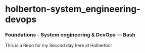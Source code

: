 <h1> holberton-system_engineering-devops </h2> 

<h3>  Foundations - System engineering & DevOps ― Bash </h3>

<p> This is a Repo for my Second day here at Holberton! </P>

<h5 EXCITED FOR TOMORROW! </h5>
